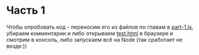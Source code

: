 # Часть 1

Чтобы опробовать код - переносим его из файлов по главам в <a href="part-1.js">part-1.js</a>, 
убираем комментарии и либо открываем <a href="test.html">test.html</a> в браузере и смотрим в консоль, 
либо запускаем всё на Node (так сработает не везде:)) 